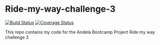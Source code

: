 # Ride-my-way-challenge-3

[![Build Status](https://travis-ci.org/cmplx-xyttmt/Ride-my-way-challenge-3.svg?branch=develop)](https://travis-ci.org/cmplx-xyttmt/Ride-my-way-challenge-3)
[![Coverage Status](https://coveralls.io/repos/github/cmplx-xyttmt/Ride-my-way-challenge-3/badge.svg?branch=develop)](https://coveralls.io/github/cmplx-xyttmt/Ride-my-way-challenge-3?branch=develop)

This repo contains my code for the Andela Bootcamp Project Ride my way challenge 3
